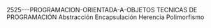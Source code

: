 2525---PROGRAMACION-ORIENTADA-A-OBJETOS
TECNICAS DE PROGRAMACIÓN
Abstracción
Encapsulación
Herencia
Polimorfismo

